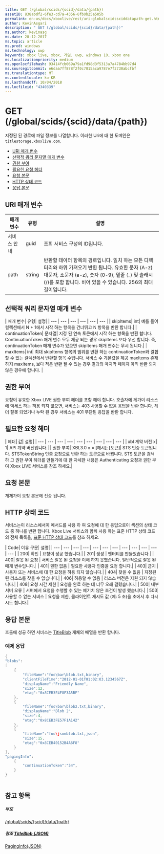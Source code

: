 ```yaml
---
title: GET (/global/scids/{scid}/data/{path})
assetID: 838abdf2-6fe3-cd7a-4356-6fb0b25a505b
permalink: en-us/docs/xboxlive/rest/uri-globalscidssciddatapath-get.html
author: KevinAsgari
description: " GET (/global/scids/{scid}/data/{path})"
ms.author: kevinasg
ms.date: 20-12-2017
ms.topic: article
ms.prod: windows
ms.technology: uwp
keywords: xbox live, xbox, 게임, uwp, windows 10, xbox one
ms.localizationpriority: medium
ms.openlocfilehash: 93414fcb069a79a1fd98d3f5313a7a4784bb97d4
ms.sourcegitcommit: e6daa7ff878f2f0c7015aca9787e7f2730abcfbf
ms.translationtype: MT
ms.contentlocale: ko-KR
ms.lasthandoff: 10/04/2018
ms.locfileid: "4340339"
---
```

# <a name="get-globalscidssciddatapath"></a>GET (/global/scids/{scid}/data/{path})
지정된 된 경로에 파일 정보를 나열합니다. 이러한 Uri에 대 한 도메인은 `titlestorage.xboxlive.com`.
 
  * [URI 매개 변수](#ID4EX)
  * [선택적 쿼리 문자열 매개 변수](#ID4ECB)
  * [권한 부여](#ID4EWC)
  * [필요한 요청 헤더](#ID4EDD)
  * [요청 본문](#ID4EME)
  * [HTTP 상태 코드](#ID4EZE)
  * [응답 본문](#ID4EMCAC)
 
<a id="ID4EX"></a>

 
## <a name="uri-parameters"></a>URI 매개 변수
 
| 매개 변수| 유형| 설명| 
| --- | --- | --- | 
| 서비스 안내| guid| 조회 서비스 구성의 ID입니다.| 
| path| string| 반환할 데이터 항목의 경로입니다. 일치 하는 모든 디렉터리와 하위 가져오기 반환 됩니다. 유효한 문자 (A-z) 대문자, 소문자 (a-z), 숫자 (0-9), 밑줄 (_) 및 슬래시 (/)를 포함 합니다. 비어 있을 수 있습니다. 256의 최대 길이입니다.| 
  
<a id="ID4ECB"></a>

 
## <a name="optional-query-string-parameters"></a>선택적 쿼리 문자열 매개 변수 
 
| 매개 변수| 유형| 설명| 
| --- | --- | --- | --- | --- | --- | 
| skipItems| int| 예를 들어 컬렉션에서 N + 1에서 시작 하는 항목을 건너뛰고 N 항목을 반환 합니다.| 
| continuationToken| 문자열| 지정 된 연속 토큰에서 시작 하는 항목을 반환 합니다. ContinuationToken 매개 변수 모두 제공 되는 경우 skipItems 보다 우선 합니다. 즉, continuationToken 매개 변수가 있으면 skipItems 매개 변수는 무시 됩니다.| 
| maxItems| int| 최대 skipItems 항목의 범위를 반환 하는 continuationToken와 결합할 수 있는 컬렉션에서 반환할 항목 수입니다. 서비스 수 기본값을 제공 maxItems 존재 하지 maxItems, 보다 적은 반환 될 수 있는 경우 결과의 마지막 페이지 아직 반환 되지 않은 경우에 합니다. | 
  
<a id="ID4EWC"></a>

 
## <a name="authorization"></a>권한 부여 
 
요청이 유효한 Xbox LIVE 권한 부여 헤더를 포함 해야 합니다. 호출자에 게가이 리소스에 액세스 하는 허용 되지 않으면, 서비스는 403 사용할 수 없음 응답을 반환 합니다. 헤더 잘못 되었거나 누락 된 경우 서비스는 401 무단된 응답을 반환 합니다. 
  
<a id="ID4EDD"></a>

 
## <a name="required-request-headers"></a>필요한 요청 헤더
 
| 헤더| 값| 설명| 
| --- | --- | --- | --- | --- | --- | --- | --- | --- | 
| xbl 계약 버전 x| 1| API 계약 버전입니다.| 
| 권한 부여| XBL3.0 x = [해시]; [토큰]| STS 인증 토큰입니다. STSTokenString 인증 요청으로 반환 하는 토큰으로 바뀝니다. STS 토큰을 검색 하 고 권한 부여 헤더를 만들기에 대 한 자세한 내용은 Authenticating 요청과 권한 부여 Xbox LIVE 서비스를 참조 하세요.| 
  
<a id="ID4EME"></a>

 
## <a name="request-body"></a>요청 본문 
 
개체가이 요청 본문에 전송 됩니다.
  
<a id="ID4EZE"></a>

 
## <a name="http-status-codes"></a>HTTP 상태 코드 
 
서비스는이 리소스에서이 메서드를 사용 하 여 요청에 대 한 응답으로이 섹션의 상태 코드 중 하나를 반환 합니다. Xbox Live 서비스와 함께 사용 하는 표준 HTTP 상태 코드의 전체 목록을, [표준 HTTP 상태 코드](../../additional/httpstatuscodes.md)를 참조 하세요.
 
| Code| 이유 구문| 설명| 
| --- | --- | --- | --- | --- | --- | --- | --- | --- | --- | --- | --- | 
| 200| 확인 | 요청이 성공 했습니다.| 
| 201| 생성 | 엔터티를 만들었습니다.| 
| 400| 잘못 된 요청 | 서비스 잘못 된 요청을 이해 하지 못했습니다. 일반적으로 잘못 된 매개 변수입니다.| 
| 401| 권한 없음 | 필요한 사용자 인증을 요청 합니다.| 
| 403| 금지 | 사용자 또는 서비스에 대 한 요청을 허용 되지 않습니다.| 
| 404| 찾을 수 없음 | 지정된 된 리소스를 찾을 수 없습니다.| 
| 406| 허용할 수 없음 | 리소스 버전은 지원 되지 않습니다.| 
| 408| 요청 시간 제한 | 요청을 완료 하는 데 너무 오래 걸렸습니다.| 
| 500| 내부 서버 오류 | 서버에서 요청을 수행할 수 있는 예기치 않은 조건이 발생 했습니다.| 
| 503| 사용할 수 없는 서비스 | 요청을 제한, 클라이언트 재시도 값 (예: 5 초)을 초에서 후 다시 시도 합니다.| 
  
<a id="ID4EMCAC"></a>

 
## <a name="response-body"></a>응답 본문
 
호출에 성공 하면 서비스는 [TitleBlob](../../json/json-titleblob.md) 개체의 배열을 반환 합니다. 
 
<a id="ID4E1CAC"></a>

 
### <a name="sample-response"></a>예제 응답
 

```cpp
{
"blobs":
[
    {
        "fileName":"foo\bar\blob.txt,binary",
        "clientFileTime":"2012-01-01T01:02:03.1234567Z",
        "displayName":"Friendly Name",
        "size":12,
        "etag":"0x8CEB3E4F8F3A5BF"
    },
    {
        "fileName":"foo\bar\blob2.txt,binary",
        "displayName":"Blob 2",
        "size":4,
        "etag":"0x8CEB3FE57F1A142"
    },
    {
        "fileName":"foo\jsonblob.txt,json",
        "size":15,
        "etag":"0x8CEB40152B4A6F8"
    }
],
"pagingInfo":
    {
        "continuationToken":"54",
    }
}
         
```

   
<a id="ID4EGDAC"></a>

 
## <a name="see-also"></a>참고 항목
 
<a id="ID4EIDAC"></a>

 
##### <a name="parent"></a>부모  

[/global/scids/{scid}/data/{path}](uri-globalscidssciddatapath.md)

  
<a id="ID4EUDAC"></a>

 
##### <a name="reference--titleblob-jsonjsonjson-titleblobmd"></a>참조 [TitleBlob (JSON)](../../json/json-titleblob.md)

 [PagingInfo(JSON)](../../json/json-paginginfo.md)

   